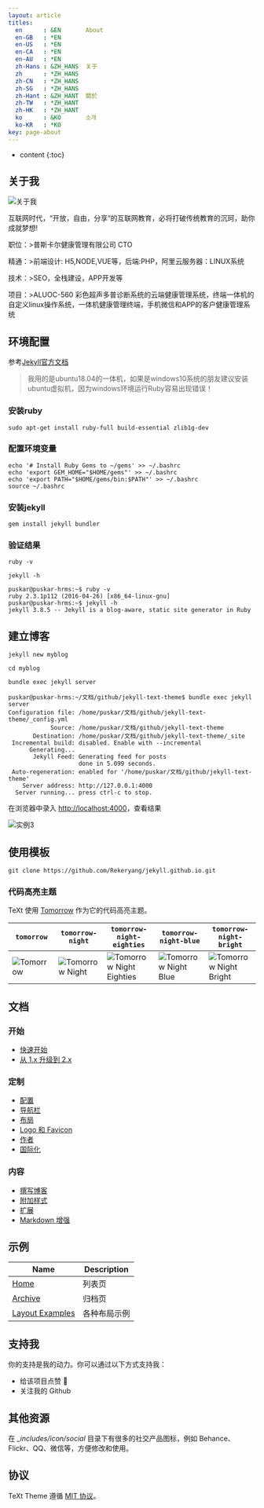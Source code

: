 ```yaml
---
layout: article
titles:
  en      : &EN       About
  en-GB   : *EN
  en-US   : *EN
  en-CA   : *EN
  en-AU   : *EN
  zh-Hans : &ZH_HANS  关于
  zh      : *ZH_HANS
  zh-CN   : *ZH_HANS
  zh-SG   : *ZH_HANS
  zh-Hant : &ZH_HANT  關於
  zh-TW   : *ZH_HANT
  zh-HK   : *ZH_HANT
  ko      : &KO       소개
  ko-KR   : *KO
key: page-about
---
```

* content
{:toc}

## 关于我

![关于我](https://avatars0.githubusercontent.com/u/6647941?s=400&u=338898c953523a4315f9893f2815315ec42baf34&v=4)



互联网时代，“开放，自由，分享“的互联网教育，必将打破传统教育的沉珂，助你成就梦想!

职位：>普斯卡尔健康管理有限公司  CTO

精通：>前端设计: H5,NODE,VUE等，后端:PHP，阿里云服务器：LINUX系统 

技术：>SEO，全栈建设，APP开发等

项目：>ALUOC-560 彩色超声多普诊断系统的云端健康管理系统，终端一体机的自定义linux操作系统，一体机健康管理终端，手机微信和APP的客户健康管理系统



## 环境配置
参考[Jekyll官方文档](https://jekyllrb.com/docs/installation/)

>我用的是ubuntu18.04的一体机，如果是windows10系统的朋友建议安装ubuntu虚拟机，因为windows环境运行Ruby容易出现错误！

### 安装ruby

```
sudo apt-get install ruby-full build-essential zlib1g-dev
```

### 配置环境变量
```
echo '# Install Ruby Gems to ~/gems' >> ~/.bashrc
echo 'export GEM_HOME="$HOME/gems"' >> ~/.bashrc
echo 'export PATH="$HOME/gems/bin:$PATH"' >> ~/.bashrc
source ~/.bashrc
```
### 安装jekyll

```
gem install jekyll bundler
```

### 验证结果

```
ruby -v
```

```
jekyll -h
```

```
puskar@puskar-hrms:~$ ruby -v
ruby 2.3.1p112 (2016-04-26) [x86_64-linux-gnu]
puskar@puskar-hrms:~$ jekyll -h
jekyll 3.8.5 -- Jekyll is a blog-aware, static site generator in Ruby
```

## 建立博客

```
jekyll new myblog
```

```
cd myblog
```

```
bundle exec jekyll server
```

```
puskar@puskar-hrms:~/文档/github/jekyll-text-theme$ bundle exec jekyll server
Configuration file: /home/puskar/文档/github/jekyll-text-theme/_config.yml
            Source: /home/puskar/文档/github/jekyll-text-theme
       Destination: /home/puskar/文档/github/jekyll-text-theme/_site
 Incremental build: disabled. Enable with --incremental
      Generating...
       Jekyll Feed: Generating feed for posts
                    done in 5.099 seconds.
 Auto-regeneration: enabled for '/home/puskar/文档/github/jekyll-text-theme'
    Server address: http://127.0.0.1:4000
  Server running... press ctrl-c to stop.
```


在浏览器中录入 [http://localhost:4000](http://localhost:4000)，查看结果

![实例3](https://raw.githubusercontent.com/rekeryang/jekyll-text-theme/master/screenshots/3.png)


## 使用模板

```
git clone https://github.com/Rekeryang/jekyll.github.io.git
```

### 代码高亮主题

TeXt 使用 [Tomorrow](https://github.com/chriskempson/tomorrow-theme) 作为它的代码高亮主题。

| `tomorrow` | `tomorrow-night` | `tomorrow-night-eighties` | `tomorrow-night-blue` | `tomorrow-night-bright` |
| --- |  --- | --- | --- |  --- |
| ![Tomorrow](https://raw.githubusercontent.com/rekeryang/jekyll-text-theme/master/screenshots/highlight_tomorrow.png) | ![Tomorrow Night](https://raw.githubusercontent.com/rekeryang/jekyll-text-theme/master/screenshots/highlight_tomorrow-night.png) | ![Tomorrow Night Eighties](https://raw.githubusercontent.com/rekeryang/jekyll-text-theme/master/screenshots/highlight_tomorrow-night-eighties.png) | ![Tomorrow Night Blue](https://raw.githubusercontent.com/rekeryang/jekyll-text-theme/master/screenshots/highlight_tomorrow-night-blue.png) | ![Tomorrow Night Bright](https://raw.githubusercontent.com/rekeryang/jekyll-text-theme/master/screenshots/highlight_tomorrow-night-bright.png) |

## 文档

### 开始

- [快速开始](https://rekeryang.com/jekyll-text-theme/docs/zh/quick-start)
- [从 1.x 升级到 2.x](https://rekeryang.com/jekyll-text-theme/docs/zh/update-from-1-to-2)

### 定制

- [配置](https://rekeryang.com/jekyll-text-theme/docs/zh/configuration)
- [导航栏](https://rekeryang.com/jekyll-text-theme/docs/zh/navigation)
- [布局](https://rekeryang.com/jekyll-text-theme/docs/zh/layouts)
- [Logo 和 Favicon](https://rekeryang.com/jekyll-text-theme/docs/zh/logo-and-favicon)
- [作者](https://rekeryang.com/jekyll-text-theme/docs/zh/authors)
- [国际化](https://rekeryang.com/jekyll-text-theme/docs/zh/i18n)

### 内容

- [撰写博客](https://rekeryang.com/jekyll-text-theme/docs/zh/writing-posts)
- [附加样式](https://rekeryang.com/jekyll-text-theme/docs/zh/additional-styles)
- [扩展](https://rekeryang.com/jekyll-text-theme/docs/zh/extensions)
- [Markdown 增强](https://rekeryang.com/jekyll-text-theme/docs/zh/markdown-enhancements)

## 示例

| Name | Description |
| --- | --- |
| [Home](https://rekeryang.com/jekyll-text-theme/test/) | 列表页 |
| [Archive](https://rekeryang.com/jekyll-text-theme/archive.html) | 归档页 |
| [Layout Examples](https://rekeryang.com/jekyll-text-theme/samples.html) | 各种布局示例 |

## 支持我

你的支持是我的动力。你可以通过以下方式支持我：

- 给该项目点赞 🌟
- 关注我的 Github


## 其他资源

在 *_includes/icon/social* 目录下有很多的社交产品图标，例如 Behance、Flickr、QQ、微信等，方便修改和使用。

## 协议

TeXt Theme 遵循 [MIT 协议](https://github.com/rekeryang/jekyll-text-theme/blob/master/LICENSE)。
